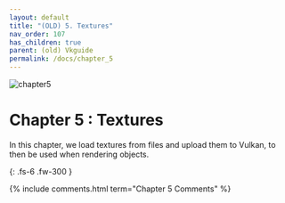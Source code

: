 ```yaml
---
layout: default
title: "(OLD) 5. Textures"
nav_order: 107
has_children: true
parent: (old) Vkguide
permalink: /docs/chapter_5
---
```

![chapter5]({{site.baseurl}}/diagrams/chapter5.png)
# Chapter 5 : Textures

In this chapter, we load textures from files and upload them to Vulkan, to then be used when rendering objects.

{: .fs-6 .fw-300 }


{% include comments.html term="Chapter 5 Comments" %}